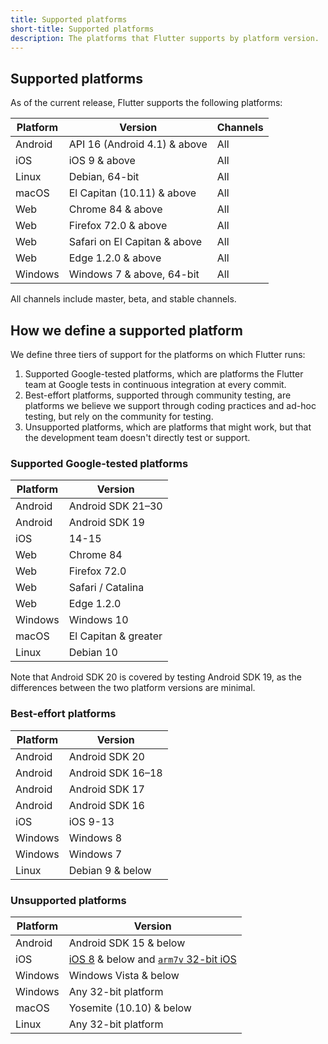 ```yaml
---
title: Supported platforms
short-title: Supported platforms
description: The platforms that Flutter supports by platform version.
---
```


## Supported platforms

As of the current release,
Flutter supports the following platforms:

|Platform|Version                       |Channels |
|--------|------------------------------|---------|
|Android | API 16 (Android 4.1) & above | All     |
|iOS     | iOS 9 & above                | All     |
|Linux   | Debian, 64-bit               | All     |
|macOS   | El Capitan (10.11) & above   | All     |
|Web     | Chrome 84  & above           | All     |
|Web     | Firefox 72.0 & above         | All     |
|Web     | Safari on El Capitan & above | All     |
|Web     | Edge 1.2.0 & above           | All     |
|Windows | Windows 7 & above, 64-bit    | All     |

All channels include master, beta,
and stable channels. 

## How we define a supported platform

We define three tiers of support for the platforms on
which Flutter runs:

1. Supported Google-tested platforms,
   which are platforms the Flutter team at 
   Google tests in continuous integration at every commit. 
1. Best-effort platforms, supported through community
   testing, are platforms we believe we support through
   coding practices and ad-hoc testing,
   but rely on the community for testing.
1. Unsupported platforms, which are platforms that
   might work, but that the development team
   doesn't directly test or support.

### Supported Google-tested platforms

|Platform|Version               |
|--------|----------------------|
|Android |Android SDK 21–30     |
|Android |Android SDK 19        |
|iOS     |14-15                 |
|Web     |Chrome 84             |
|Web     |Firefox 72.0          |
|Web     |Safari / Catalina     |
|Web     |Edge 1.2.0            |
|Windows |Windows 10            |
|macOS   |El Capitan & greater  |
|Linux   |Debian 10             |

Note that Android SDK 20 is covered by
testing Android SDK 19, as the differences
between the two platform versions are minimal.

### Best-effort platforms

|Platform|Version             |
|--------|--------------------|
|Android |Android SDK 20      |
|Android |Android SDK 16–18   |
|Android |Android SDK 17      |
|Android |Android SDK 16      |
|iOS     |iOS 9-13            |
|Windows |Windows 8           |
|Windows |Windows 7           |
|Linux   |Debian 9 & below    |

### Unsupported platforms

|Platform|Version                                     |
|--------|--------------------------------------------|
|Android |Android SDK 15 & below                      |
|iOS     |[iOS 8][] & below and [`arm7v` 32-bit iOS][]|
|Windows |Windows Vista & below                       |
|Windows |Any 32-bit platform                         |
|macOS   |Yosemite (10.10) & below                    |
|Linux   |Any 32-bit platform                         |

[iOS 8]: {{site.url}}/go/rfc-ios8-deprecation
[`arm7v` 32-bit iOS]: {{site.url}}/go/rfc-32-bit-ios-unsupported
